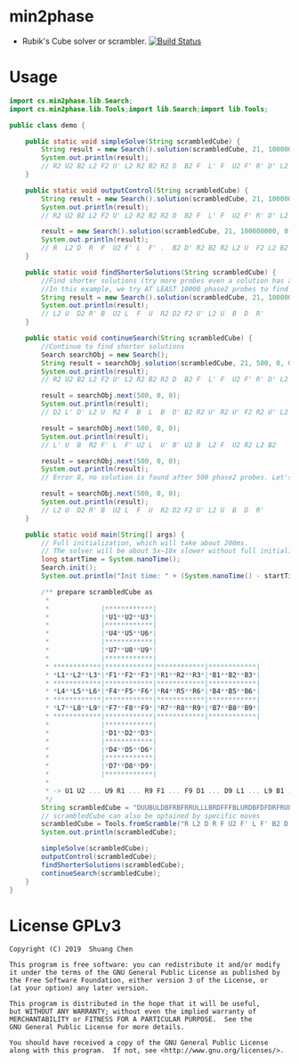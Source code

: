 # min2phase
- Rubik's Cube solver or scrambler. [![Build Status](https://travis-ci.org/cs0x7f/min2phase.svg?branch=master)](https://travis-ci.org/cs0x7f/min2phase)

# Usage

```java
import cs.min2phase.lib.Search;
import cs.min2phase.lib.Tools;import lib.Search;import lib.Tools;

public class demo {

    public static void simpleSolve(String scrambledCube) {
        String result = new Search().solution(scrambledCube, 21, 100000000, 0, 0);
        System.out.println(result);
        // R2 U2 B2 L2 F2 U' L2 R2 B2 R2 D  B2 F  L' F  U2 F' R' D' L2 R'
    }

    public static void outputControl(String scrambledCube) {
        String result = new Search().solution(scrambledCube, 21, 100000000, 0, Search.APPEND_LENGTH);
        System.out.println(result);
        // R2 U2 B2 L2 F2 U' L2 R2 B2 R2 D  B2 F  L' F  U2 F' R' D' L2 R' (21f)

        result = new Search().solution(scrambledCube, 21, 100000000, 0, Search.USE_SEPARATOR | Search.INVERSE_SOLUTION);
        System.out.println(result);
        // R  L2 D  R  F  U2 F' L  F' .  B2 D' R2 B2 R2 L2 U  F2 L2 B2 U2 R2
    }

    public static void findShorterSolutions(String scrambledCube) {
        //Find shorter solutions (try more probes even a solution has already been found)
        //In this example, we try AT LEAST 10000 phase2 probes to find shorter solutions.
        String result = new Search().solution(scrambledCube, 21, 100000000, 10000, 0);
        System.out.println(result);
        // L2 U  D2 R' B  U2 L  F  U  R2 D2 F2 U' L2 U  B  D  R'
    }

    public static void continueSearch(String scrambledCube) {
        //Continue to find shorter solutions
        Search searchObj = new Search();
        String result = searchObj.solution(scrambledCube, 21, 500, 0, 0);
        System.out.println(result);
        // R2 U2 B2 L2 F2 U' L2 R2 B2 R2 D  B2 F  L' F  U2 F' R' D' L2 R'

        result = searchObj.next(500, 0, 0);
        System.out.println(result);
        // D2 L' D' L2 U  R2 F  B  L  B  D' B2 R2 U' R2 U' F2 R2 U' L2

        result = searchObj.next(500, 0, 0);
        System.out.println(result);
        // L' U  B  R2 F' L  F' U2 L  U' B' U2 B  L2 F  U2 R2 L2 B2

        result = searchObj.next(500, 0, 0);
        System.out.println(result);
        // Error 8, no solution is found after 500 phase2 probes. Let's try more probes.

        result = searchObj.next(500, 0, 0);
        System.out.println(result);
        // L2 U  D2 R' B  U2 L  F  U  R2 D2 F2 U' L2 U  B  D  R'
    }

    public static void main(String[] args) {
        // Full initialization, which will take about 200ms.
        // The solver will be about 5x~10x slower without full initialization.
        long startTime = System.nanoTime();
        Search.init();
        System.out.println("Init time: " + (System.nanoTime() - startTime) / 1.0E6 + " ms");

        /** prepare scrambledCube as
         *
         *             |************|
         *             |*U1**U2**U3*|
         *             |************|
         *             |*U4**U5**U6*|
         *             |************|
         *             |*U7**U8**U9*|
         *             |************|
         * ************|************|************|************|
         * *L1**L2**L3*|*F1**F2**F3*|*R1**R2**R3*|*B1**B2**B3*|
         * ************|************|************|************|
         * *L4**L5**L6*|*F4**F5**F6*|*R4**R5**R6*|*B4**B5**B6*|
         * ************|************|************|************|
         * *L7**L8**L9*|*F7**F8**F9*|*R7**R8**R9*|*B7**B8**B9*|
         * ************|************|************|************|
         *             |************|
         *             |*D1**D2**D3*|
         *             |************|
         *             |*D4**D5**D6*|
         *             |************|
         *             |*D7**D8**D9*|
         *             |************|
         *
         * -> U1 U2 ... U9 R1 ... R9 F1 ... F9 D1 ... D9 L1 ... L9 B1 ... B9
         */
        String scrambledCube = "DUUBULDBFRBFRRULLLBRDFFFBLURDBFDFDRFRULBLUFDURRBLBDUDL";
        // scrambledCube can also be optained by specific moves
        scrambledCube = Tools.fromScramble("R L2 D R F U2 F' L F' B2 D' R2 B2 R2 L2 U F2 L2 B2 U2 R2");
        System.out.println(scrambledCube);

        simpleSolve(scrambledCube);
        outputControl(scrambledCube);
        findShorterSolutions(scrambledCube);
        continueSearch(scrambledCube);
    }
}
```

# License GPLv3

    Copyright (C) 2019  Shuang Chen

    This program is free software: you can redistribute it and/or modify
    it under the terms of the GNU General Public License as published by
    the Free Software Foundation, either version 3 of the License, or
    (at your option) any later version.

    This program is distributed in the hope that it will be useful,
    but WITHOUT ANY WARRANTY; without even the implied warranty of
    MERCHANTABILITY or FITNESS FOR A PARTICULAR PURPOSE.  See the
    GNU General Public License for more details.

    You should have received a copy of the GNU General Public License
    along with this program.  If not, see <http://www.gnu.org/licenses/>.


